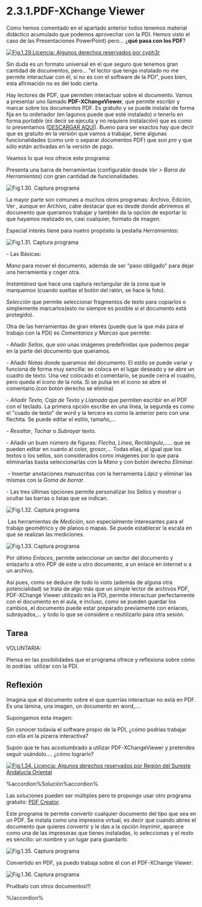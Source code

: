 # 2.3.1.PDF-XChange Viewer


Como hemos comentado en el apartado anterior todos tenemos material didáctico acumulado que podemos aprovechar con la PDI. Hemos visto el caso de las Presentaciones PowerPoint) pero... ¿**qué pasa con los PDF**?


[![Fig.1.29.Licencia: Algunos derechos reservados por cyph3r](img/papeles.jpg)](http://www.flickr.com/photos/cyph3r/1811328677/sizes/m/in/photostream/)




Sin duda es un formato universal en el que seguro que tenemos gran cantidad de documentos, pero... "el lector que tengo instalado no me permite interactuar con él, si no es con el software de la PDI", pues bien, esta afirmación no es del todo cierta.

Hay lectores de PDF, que permiten interactuar sobre el documento. Vamos a presentar uno llamado **PDF-XChangeViewer**, que permite escribir y marcar sobre los documentos PDF. Es gratuito y se puede instalar de forma fija en tu ordenador (en lagunos puede que esté instalado) o tenerlo en forma _portable_ (es decir se ejecuta y no requiere instalación) que es como lo presentamos ([DESCARGAR AQUÍ](http://catedu.es/materialesaularagon2013/pdi/pdfxvwportable.zip)). Bueno para ser exactos hay que decir que es gratuito en la versión que vamos a trabajar, tiene algunas funcionalidades (como unir o separar documentos PDF) que son _pro_ y que sólo están activadas en la versión de pago.

Veamos lo que nos ofrece este programa:

Presenta una barra de herramientas (configurable desde _Ver > Barra de Herramientas_) con gran cantidad de funcionalidades.


![Fig.1.30. Captura programa](img/pdf_barra.JPG)




La mayor parte son comunes a muchos otros programas: Archivo, Edición, Ver , aunque en Archivo, cabe destacar que es desde donde abriremos el documento que queramos trabajar y también da la opción de exportar lo que hayamos realizado en, casi cualquier, formato de imagen.

Especial interés tiene para nuetro propósito la pestaña _Herramientas_:


![Fig.1.31. Captura programa](img/pdf_herramientas.jpg)




\- Las Básicas:

_Mano_ para mover el documento, además de ser "paso obligado" para dejar una herramienta y coger otra.

_Instantánea_ que hace una captura rectangular de la zona que le marquemos (cuando sueltas el botón del ratón, se hace la foto).

_Selección_ que permite seleccionar fragmentos de texto para copiarlos o simplemente marcarlos(esto no siempre es posible si el documento está protegido).

Otra de las herramientas de gran interés (puede que la que más para el trabajo con la PDI) es _Comentarios y Marcas_ que permite:

\- Añadir _Sellos_, que son unas imágenes predefinidas que podemos pegar en la parte del documento que queramos.

\- Añadir _Notas_ donde queramos del documento. El estilo se puede variar y funciona de forma muy sencilla: se coloca en el lugar deseado y se abre un cuadro de texto. Una vez colocado el comentario, se puede cerra el cuadro, pero queda el icono de la nota. Si se pulsa en el icono se abre el comentario.(con botón derecho se elimina)

_\- Añadir Texto,_ _Caja de Texto y Llamada_ que permiten escribir en el PDF con el teclado. La primera opción escribe en una línea, la segunda es como el "cuado de texto" de word y la tercera es como la anterior pero con una flechita. Se puede editar el estilo, tamaño,...

_\- Resaltar_, _Tachar_ o _Subrayar_ texto.

\- Añadir un buen número de figuras: _Flecha_, _Línea_, _Rectángulo_,..... que se pueden editar en cuanto al color, grosor,... Todas ellas, al igual que los textos o los sellos, son considerados como imágenes por lo que para eliminarlas basta seleccionarlas con la _Mano_ y con botón derecho _Eliminar_.

 \- Insertar anotaciones manuscritas con la herramienta _Lápiz_ y eliminar las  mismas con la _Goma de borrar_.

\- Las tres últimas opciones permite personalizar los Sellos y mostrar u ocultar las barras o listas que se indican.


![Fig.1.32. Captura programa](img/pdf_marcas.jpg)




 Las herramientas de _Medición_, son especialmente interesantes para el trabajo geométrico y de planos o mapas. Se puede establecer la escala en que se realizan las mediciones.


![Fig.1.33. Captura programa](img/pdf_medidayenlace.JPG)




Por último _Enlaces_, permite seleccionar un sector del documento y enlazarlo a otro PDF de este u otro documento, a un enlace en internet o a un archivo.

Así pues, como se deduce de todo lo visto (además de alguna otra potencialidad) se trata de algo más que un simple lector de archivos PDF, PDF-XChange Viewer utilizado en la PDI, permite interactuar perfectamente con el documento en el aula, e incluso, como se pueden guardar los cambios, el documento puede estar preparado previamente con enlaces, subrayados,... y todo lo que se considere o reutilizarlo para otra sesión.

## Tarea

VOLUNTARIA:

Piensa en las posibilidades que el programa ofrece y reflexiona sobre cómo lo podrías  utilizar con la PDI.

## Reflexión

Imagina que el documento sobre el que querrías interactuar no está en PDF. Es una lámina, una imagen, un documento en word,....

Supongamos esta imagen:

Sin conocer todavía el software propio de la PDI, ¿cómo podrías trabajar con ella en la pizarra interactiva?

Supón que te has acostumbrado a utilizar PDF-XChangeViewer y pretendes seguir usándolo.... ¿cómo lograrlo?


[![Fig.1.34. Licencia: Algunos derechos reservados por Región del Sureste Andalucía Oriental](img/mapa_espana.jpg)](http://www.flickr.com/photos/regiondelsureste/3815788406/sizes/m/in/photostream/)

%accordion%Solución%accordion%

Las soluciones pueden ser múltiples pero te propongo usar otro programa gratuito: [PDF Creator](https://es.wikipedia.org/wiki/PDFCreator).

Este programa te permite convertir cualquier documento del tipo que sea en un PDF. Se instala como una impresora virtual, es decir que cuando abres el documento que quieres convertir y le das a la opción _Imprimir_, aparece como una de las impresoras que tienes instaladas, lo seleccionas y el resto es sencillo: un nombre y un lugar para guardarlo.


![Fig.1.35. Captura programa](img/pdfcreator.jpg)




Convertido en PDF, ya puedo trabaja sobre él con el PDF-XChange Viewer:


![Fig.1.36. Captura programa](img/mapa_espana_pdf.JPG)




Pruébalo con otros documentos!!!

%/accordion%



